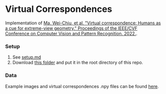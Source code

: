 # Virtual Correspondences

Implementation of [Ma, Wei-Chiu, et al. "Virtual correspondence: Humans as a cue for extreme-view geometry." Proceedings of the IEEE/CVF Conference on Computer Vision and Pattern Recognition. 2022.](https://arxiv.org/abs/2206.08365). 

### Setup
1. See [setup.md](setup.md)
2. Download [this folder](https://drive.google.com/drive/folders/1cBX_s1n3QuUhzu8Rky-f9s_Q3GIDo3Qo?usp=sharing) and put it in the root directory of this repo.

### Data
Example images and virtual correspondences .npy files can be found [here](https://drive.google.com/drive/folders/111erVXmn1jEJZGistYOyjolIpbFYAvry?usp=sharing).